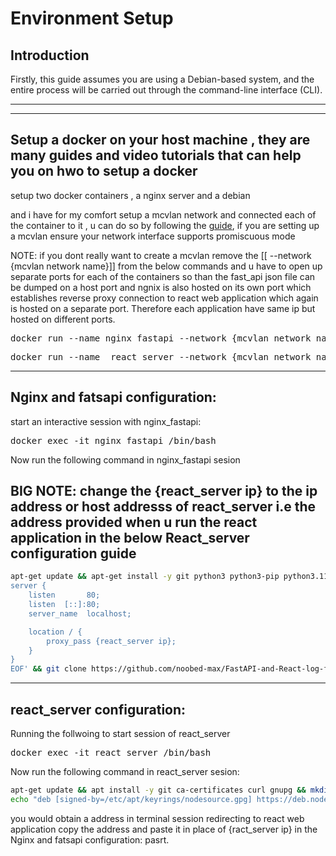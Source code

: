 # Environment Setup

## Introduction
Firstly, this guide assumes you are using a Debian-based system, and the entire process will be carried out through the command-line interface (CLI).

---
---

## Setup a docker on your host machine , they are many guides and video tutorials that can help you on hwo to setup a docker 

setup two docker containers , a nginx server and a debian 

and i have for my comfort setup a mcvlan network and connected each of the container to it , u can do so by following the [guide](https://docs.docker.com/network/drivers/macvlan/), if you are setting up a mcvlan ensure your network interface supports promiscuous mode

NOTE: if you dont really want to create a mcvlan remove the [[ --network  {mcvlan network name}]] from the below commands and u have to open up separate ports for each of the containers so than the fast_api json file can be dumped on a host port and ngnix is also hosted on its own port which establishes reverse proxy connection to  react web application which again is hosted on a separate port. Therefore each application have same ip but hosted on different ports.

<pre>docker run --name nginx_fastapi --network {mcvlan network name} -itd nginx </pre>

<pre>docker run --name  react_server --network {mcvlan network name} -itd debian </pre>

---

## Nginx and fatsapi configuration:


start an interactive session with nginx_fastapi:

<pre>docker exec -it nginx_fastapi /bin/bash </pre>

Now run the following command in nginx_fastapi sesion

BIG NOTE: change the {react_server ip} to the ip address or host addresss of react_server i.e the address provided when u run the react application in the below React_server configuration guide
---

```bash
apt-get update && apt-get install -y git python3 python3-pip python3.11-venv nano && bash -c 'cat > /etc/nginx/conf.d/default.conf <<EOF
server {
    listen       80;
    listen  [::]:80;
    server_name  localhost;

    location / {
        proxy_pass {react_server ip};
    }
}
EOF' && git clone https://github.com/noobed-max/FastAPI-and-React-log-fetch.git /home/FastAPI && rm -rf /home/FastAPI/frontend/ && cd /home/FastAPI/backend/ && python3 -m venv myenv && source myenv/bin/activate && pip install fastapi uvicorn cors && exit
```

---

## react_server configuration:

Running the follwoing to start session of react_server

<pre>docker exec -it react_server /bin/bash </pre>

Now run the following command in react_server sesion:

```bash
apt-get update && apt install -y git ca-certificates curl gnupg && mkdir -p /etc/apt/keyrings && curl -fsSL https://deb.nodesource.com/gpgkey/nodesource-repo.gpg.key | gpg --dearmor -o /etc/apt/keyrings/nodesource.gpg && NODE_MAJOR=20
echo "deb [signed-by=/etc/apt/keyrings/nodesource.gpg] https://deb.nodesource.com/node_$NODE_MAJOR.x nodistro main" | tee /etc/apt/sources.list.d/nodesource.list && apt-get update && apt-get install nodejs -y && git clone https://github.com/noobed-max/FastAPI-and-React-log-fetch.git /home/react && rm -rf /home/react/backend/ && cd /home/react/frontend/ && npm install axios && npm start
```
you would obtain a address in terminal session redirecting to react web application copy the address and paste it in place of {ract_server ip} in the Nginx and fatsapi configuration: pasrt.



